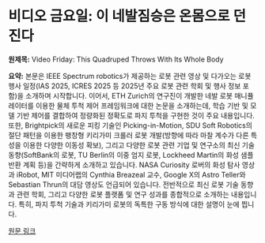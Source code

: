 # 비디오 금요일: 이 네발짐승은 온몸으로 던진다

**원제목:** Video Friday: This Quadruped Throws With Its Whole Body

**요약:** 본문은 IEEE Spectrum robotics가 제공하는 로봇 관련 영상 및 다가오는 로봇 행사 일정(IAS 2025, ICRES 2025 등 2025년 주요 로봇 관련 학회 및 행사 정보 포함)을 소개하며 시작합니다. 이어서, ETH Zurich의 연구진이 개발한 네발 로봇 매니퓰레이터를 이용한 물체 투척 제어 프레임워크에 대한 논문을 소개하는데,  학습 기반 및 모델 기반 제어를 결합하여 정량화된 정확도로 파지 투척을 구현한 것이 주요 내용입니다.  또한, Brightpick의 새로운 피킹 기술인 Picking-in-Motion,  SDU Soft Robotics의 절단 패턴을 이용한 팽창형 키리가미 크롤러 로봇 개발(방향에 따라 마찰 계수가 다른 특성을 이용한 다양한 이동성 확보),  그리고 다양한 로봇 관련 기업 및 연구소의 최신 기술 동향(SoftBank의 로봇, TU Berlin의 이중 엄지 로봇,  Lockheed Martin의 화성 샘플 반환 계획 등)을 간략하게 소개하고 있습니다.  NASA Curiosity 로버의 화성 탐사 영상과 iRobot, MIT 미디어랩의 Cynthia Breazeal 교수,  Google X의 Astro Teller와 Sebastian Thrun의 대담 영상도 언급되어 있습니다.  전반적으로 최신 로봇 기술 동향과 관련 학회, 그리고 다양한 로봇 플랫폼 및 연구 성과를 종합적으로 소개하는 내용입니다.  특히,  파지 투척 기술과 키리가미 로봇의 독특한 구동 방식에 대한 설명이 눈에 띕니다.

[원문 링크](https://spectrum.ieee.org/robot-arm-thrower)
